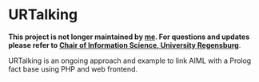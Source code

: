 # URTalking

**This project is not longer maintained by [me](https://github.com/alexanderbazo). For questions and updates please refer to [Chair of Information Science, University Regensburg](http://www.uni-regensburg.de/sprache-literatur-kultur/informationswissenschaft/)**.

URTalking is an ongoing approach and example to link AIML with a Prolog fact base using PHP and web frontend.


